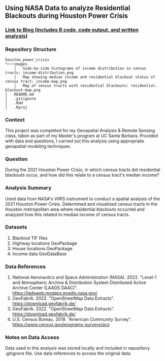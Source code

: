 ## Using NASA Data to analyze Residential Blackouts during Houston Power Crisis

### [Link to Blog (includes R code, code output, and written analysis)](https://linusghanadan.github.io/blog/2024-1-20-post/)

### Repository Structure
    houston_power_crisis
    └───images
        │   Side-by-side histograms of income distribution in census tracts: income-distribution.png
        │   Map showing median income and residential blackout status of census tract: income-map.png
        │   Map of census tracts with residential blackouts: residential-blackout-map.png
    │   README.md
    │   .gitignore
    │   .Rmd
    │   .Rproj   

### Context

This project was completed for my Geospatial Analysis & Remote Sensing class, taken as part of my Master's program at UC Santa Barbara. Provided with data and questions, I carried out this analysis using appropriate geospatial modeling techniques.

### Question

During the 2021 Houston Power Crisis, in which census tracts did residential blackouts occur, and how did this relate to a census tract's median income?

### Analysis Summary

Used data from NASA's VIIRS instrument to conduct a spatial analysis of the 2021 Houston Power Crisis. Determined and visualized census tracts in the Houston metropolitan area where residential blackouts occurred and analyzed how this related to median income of census tracts.

### Datasets
1. Blackout TIF files
2. Highway locations GeoPackage
3. House locations GeoPackage
4. Income data GeoDataBase

### Data References
1. National Aeronautics and Space Administration (NASA). 2022. "Level-1 and Atmospheric Archive & Distribution System Distributed Active Archive Center (LAADS DAAC)". https://ladsweb.modaps.eosdis.nasa.gov/
2. GeoFabrik. 2022. "OpenStreetMap Data Extracts". https://download.geofabrik.de/
3. GeoFabrik. 2022. "OpenStreetMap Data Extracts". https://download.geofabrik.de/
4. U.S. Census Bureau. 2019. "American Community Survey". https://www.census.gov/programs-surveys/acs

### Notes on Data Access
Data used in this analysis was stored locally and included in repositiory .gitignore file. Use data references to access the original data.
